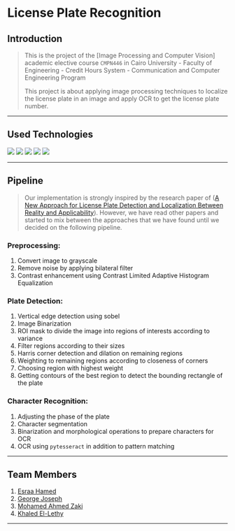 # License Plate Recognition

## Introduction

> This is the project of the [Image Processing and Computer Vision] academic elective course `CMPN446` in Cairo University - Faculty of Engineering - Credit Hours System - Communication and Computer Engineering Program
>
> This project is about applying image processing techniques to localize the license plate in an image and apply OCR to get the license plate number.

***

## Used Technologies

<img src="https://img.shields.io/badge/python-3670A0?style=for-the-badge&logo=python&logoColor=ffdd54"> <img src="https://img.shields.io/badge/numpy-%23013243.svg?style=for-the-badge&logo=numpy&logoColor=white"> <img src="https://img.shields.io/badge/SciPy-%230C55A5.svg?style=for-the-badge&logo=scipy&logoColor=%white"> <img src="https://img.shields.io/badge/opencv-%23white.svg?style=for-the-badge&logo=opencv&logoColor=white"> <img src="https://img.shields.io/badge/scikit--image-%23F7931E.svg?style=for-the-badge&logo=scipy&logoColor=white">

***

## Pipeline

> Our implementation is strongly inspired by the research paper of ([A New Approach for License Plate Detection and Localization Between Reality and Applicability](https://www.researchgate.net/publication/283758434_A_New_Approach_for_License_Plate_Detection_and_Localization_Between_Reality_and_Applicability)). However, we have read other papers and started to mix between the approaches that we have found until we decided on the following pipeline.

### Preprocessing:

1. Convert image to grayscale
2. Remove noise by applying bilateral filter
3. Contrast enhancement using Contrast Limited Adaptive Histogram Equalization

### Plate Detection:

1. Vertical edge detection using sobel
2. Image Binarization
3. ROI mask to divide the image into regions of interests according to variance
4. Filter regions according to their sizes
5. Harris corner detection and dilation on remaining regions
6. Weighting to remaining regions according to closeness of corners
7. Choosing region with highest weight
8. Getting contours of the best region to detect the bounding rectangle of the plate

### Character Recognition:

1. Adjusting the phase of the plate
2. Character segmentation
3. Binarization and morphological operations to prepare characters for OCR
4. OCR using `pytesseract` in addition to pattern matching

***

## Team Members

1. [Esraa Hamed](https://github.com/esraa-hamed)
2. [George Joseph](https://github.com/George-Joseph99)
3. [Mohamed Ahmed Zaki](https://github.com/mohammedzaki7)
4. [Khaled El-Lethy](https://github.com/ellethykhaled)

***

